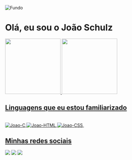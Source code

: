 <img align="center" alt="Fundo" src="https://dkrn4sk0rn31v.cloudfront.net/uploads/2021/01/GUIA-INTRODU%C3%87%C3%83O-PROGRAMA%C3%87%C3%83O.png"/>

<h1> Olá, eu sou o João Schulz</h1>

<div>
  <a href="https://github.com/JoaoSchulz">
  <img height="180em" src="https://github-readme-stats.vercel.app/api?username=JoaoSchulz&show_icons=true&theme=highcontrast&include_all_commits=true&count_private=true"/>
  <img height="180em" src="https://github-readme-stats.vercel.app/api/top-langs/?username=JoaoSchulz&layout=compact&langs_count=7&theme=highcontrast"/>
</div>
  <h2>Linguagens que eu estou familiarizado</h2>
<div>
  <div style="display: inline_block"><br>
  <img align="center" alt="Joao-C" src="https://img.shields.io/badge/C-00599C?style=for-the-badge&logo=c&logoColor=white">
  <img align="center" alt="Joao-HTML" src="https://img.shields.io/badge/HTML-239120?style=for-the-badge&logo=html5&logoColor=white">
  <img align="center" alt="Joao-CSS" src="https://img.shields.io/badge/CSS-239120?&style=for-the-badge&logo=css3&logoColor=white">
  <img align="center" alt -"Joao-JS" src="https://img.shields.io/badge/JavaScript-F7DF1E?style=for-the-badge&logo=javascript&logoColor=black">
</div>
  <h2>Minhas redes sociais</h2>
  <div>
  <a href="https://www.facebook.com/joao.schulzdealmeida" target="_blank"><img src="https://img.shields.io/badge/Facebook-1877F2?style=for-the-badge&logo=facebook&logoColor=white" target="_blank"></a>
  <a href="https://www.instagram.com/joaogschulz/" target="_blank"><img src="https://img.shields.io/badge/-Instagram-%23E4405F?style=for-the-badge&logo=instagram&logoColor=white" target="_blank"></a>
  <a href="https://www.linkedin.com/in/jo%C3%A3o-guilherme-almeida-171b22239/" target="_blank"><img src="https://img.shields.io/badge/-LinkedIn-%230077B5?style=for-the-badge&logo=linkedin&logoColor=white" target="_blank"></a>   
  </div>
